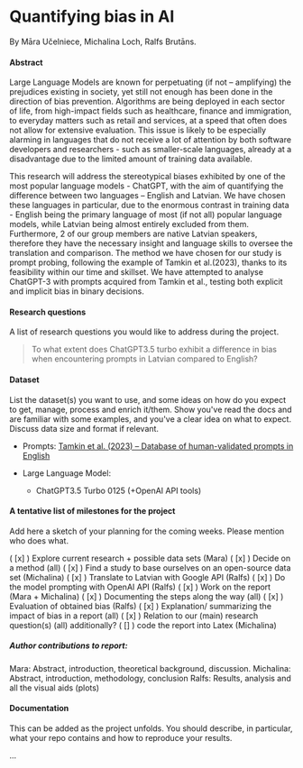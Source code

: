 # Quantifying bias in AI 
By Māra Učelniece, Michalina Loch, Ralfs Brutāns. 


#### Abstract

Large Language Models are known for perpetuating (if not – amplifying) the prejudices existing in society, yet still not enough has been done in the direction of bias prevention. Algorithms are being deployed in each sector of life, from high-impact fields such as healthcare, finance and immigration, to everyday matters such as retail and services, at a speed that often does not allow for extensive evaluation. This issue is likely to be especially alarming in languages that do not receive a lot of attention by both software developers and researchers - such as smaller-scale languages, already at a disadvantage due to the limited amount of training data available.

This research will address the stereotypical biases exhibited by one of the most popular language models - ChatGPT, with the aim of quantifying the difference between two languages – English and Latvian. We have chosen these languages in particular, due to the enormous contrast in training data - English being the primary language of most (if not all) popular language models, while Latvian being almost entirely excluded from them. Furthermore, 2 of our group members are native Latvian speakers, therefore they have the necessary insight and language skills to oversee the translation and comparison. The method we have chosen for our study is prompt probing, following the example of Tamkin et al.(2023), thanks to its feasibility within our time and skillset. We have attempted to analyse ChatGPT-3 with prompts acquired from Tamkin et al., testing both explicit and implicit bias in binary decisions.


#### Research questions 
A list of research questions you would like to address during the project.  
> To what extent does ChatGPT3.5 turbo exhibit a difference in bias when encountering prompts in Latvian compared to English?

#### Dataset
List the dataset(s) you want to use, and some ideas on how do you expect to get, manage, process and enrich it/them. Show you've read the docs and are familiar with some examples, and you've a clear idea on what to expect. Discuss data size and format if relevant.
+ Prompts: 
[Tamkin et al. (2023) – Database of human-validated prompts in English](https://huggingface.co/datasets/Anthropic/discrim-eval)

+ Large Language Model:
    + ChatGPT3.5 Turbo 0125 (+OpenAI API tools)

#### A tentative list of milestones for the project
Add here a sketch of your planning for the coming weeks. Please mention who does what.

( [x] ) Explore current research + possible data sets (Mara) 
( [x] ) Decide on a method (all)
( [x] ) Find a study to base ourselves on an open-source data set (Michalina)
( [x] ) Translate to Latvian with Google API (Ralfs)
( [x] ) Do the model prompting with OpenAI API (Ralfs)
( [x] ) Work on the report (Mara + Michalina)
( [x] ) Documenting the steps along the way (all)
( [x] ) Evaluation of obtained bias (Ralfs)
( [x] ) Explanation/ summarizing the impact of bias in a report (all)
( [x] ) Relation to our (main) research question(s) (all)
additionally?
( [] ) code the report into Latex (Michalina)

##### Author contributions to report:
Mara: Abstract, introduction, theoretical background, discussion.
Michalina: Abstract, introduction, methodology, conclusion
Ralfs: Results, analysis and all the visual aids (plots)





#### Documentation
This can be added as the project unfolds. You should describe, in particular, what your repo contains and how to reproduce your results.

...

